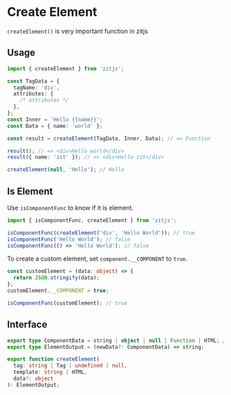 # Create Element

`createElement()` is very important function in zitjs

## Usage

```ts
import { createElement } from 'zitjs';

const TagData = {
  tagName: 'div',
  attributes: {
    /* attributes */
  },
};
const Inner = 'Hello {{name}}';
const Data = { name: 'world' };

const result = createElement(TagData, Inner, Data); // => Function

result(); // => <div>Hello world</div>
result({ name: 'zit' }); // => <div>Hello zit</div>

createElement(null, 'Hello'); // Hello
```

## Is Element

Use `isComponentFunc` to know if it is element.

```ts
import { isComponentFunc, createElement } from 'zitjs';

isComponentFunc(createElement('div', 'Hello World')); // true
isComponentFunc('Hello World'); // false
isComponentFunc(() => 'Hello World'); // false
```

To create a custom element, set `component.__COMPONENT` to `true`.

```ts
const customElement = (data: object) => {
  return JSON.stringify(data);
};
customElement.__COMPONENT = true;

isComponentFunc(customElement); // true
```

## Interface

```ts
export type ComponentData = string | object | null | Function | HTML; // any
export type ElementOutput = (newData?: ComponentData) => string;

export function createElement(
  tag: string | Tag | undefined | null,
  template: string | HTML,
  data?: object
): ElementOutput;
```

